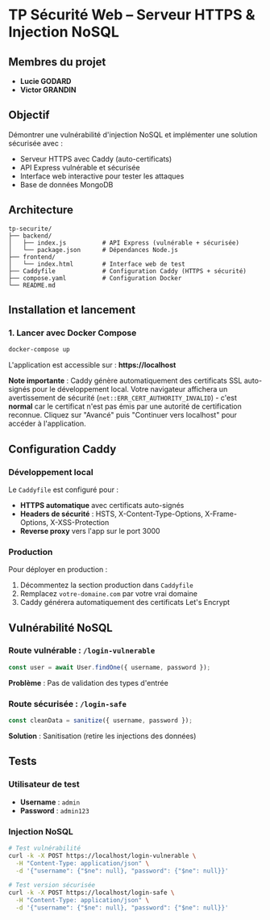 # TP Sécurité Web – Serveur HTTPS & Injection NoSQL

## Membres du projet
- **Lucie GODARD**
- **Victor GRANDIN**

## Objectif

Démontrer une vulnérabilité d'injection NoSQL et implémenter une solution sécurisée avec :
- Serveur HTTPS avec Caddy (auto-certificats)
- API Express vulnérable et sécurisée
- Interface web interactive pour tester les attaques
- Base de données MongoDB

## Architecture

```
tp-securite/
├── backend/
│   ├── index.js          # API Express (vulnérable + sécurisée)
│   └── package.json      # Dépendances Node.js
├── frontend/
│   └── index.html        # Interface web de test
├── Caddyfile             # Configuration Caddy (HTTPS + sécurité)
├── compose.yaml          # Configuration Docker
└── README.md
```

## Installation et lancement

### 1. Lancer avec Docker Compose
```bash
docker-compose up
```

L'application est accessible sur : **https://localhost**

**Note importante** : Caddy génère automatiquement des certificats SSL auto-signés pour le développement local. Votre navigateur affichera un avertissement de sécurité (`net::ERR_CERT_AUTHORITY_INVALID`) - c'est **normal** car le certificat n'est pas émis par une autorité de certification reconnue. Cliquez sur "Avancé" puis "Continuer vers localhost" pour accéder à l'application.

## Configuration Caddy

### Développement local
Le `Caddyfile` est configuré pour :
- **HTTPS automatique** avec certificats auto-signés
- **Headers de sécurité** : HSTS, X-Content-Type-Options, X-Frame-Options, X-XSS-Protection
- **Reverse proxy** vers l'app sur le port 3000

### Production
Pour déployer en production :
1. Décommentez la section production dans `Caddyfile`
2. Remplacez `votre-domaine.com` par votre vrai domaine
3. Caddy générera automatiquement des certificats Let's Encrypt

## Vulnérabilité NoSQL

### Route vulnérable : `/login-vulnerable`
```javascript
const user = await User.findOne({ username, password });
```
**Problème** : Pas de validation des types d'entrée

### Route sécurisée : `/login-safe`
```javascript
const cleanData = sanitize({ username, password });
```
**Solution** : Sanitisation (retire les injections des données)

## Tests

### Utilisateur de test
- **Username** : `admin`
- **Password** : `admin123`

### Injection NoSQL
```bash
# Test vulnérabilité
curl -k -X POST https://localhost/login-vulnerable \
  -H "Content-Type: application/json" \
  -d '{"username": {"$ne": null}, "password": {"$ne": null}}'

# Test version sécurisée
curl -k -X POST https://localhost/login-safe \
  -H "Content-Type: application/json" \
  -d '{"username": {"$ne": null}, "password": {"$ne": null}}'
```